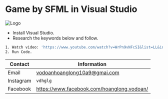# Game by SFML in Visual Studio
![Logo](https://i.pinimg.com/originals/72/3d/0a/723d0af616b1fe7d5c7e56a3532be3cd.png)
- Install Visual Studio.
- Research the keywords below and follow.
```bash
1. Watch video: 'https://www.youtube.com/watch?v=WrPn9vNFcSI&list=LL&index=38'.
2. Run Code.
```

| Contact | Information |
|---------|-------------|
| Email   | vodoanhoanglong10a9@gmai.com|
| Instagram  | `vdhglg`|
| Facebook  | https://www.facebook.com/hoanglong.vodoan/
